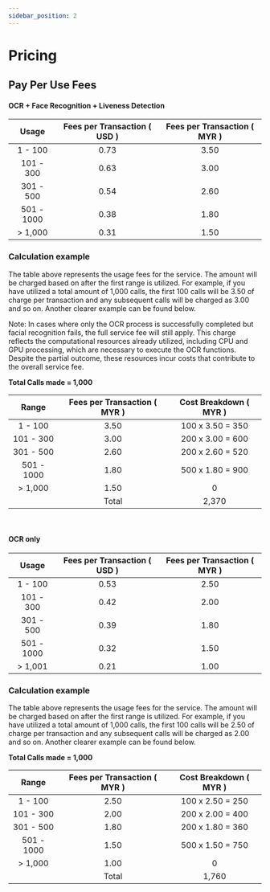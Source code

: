 ```yaml
---
sidebar_position: 2
---
```



# Pricing
## Pay Per Use Fees

#### OCR + Face Recognition + Liveness Detection

| Usage                 | Fees per Transaction ( USD ) | Fees per Transaction ( MYR ) |
| :-------------------: | :--------------------------: | :--------------------------: |
| 1 - 100               | 0.73                         | 3.50                         |
| 101 - 300             | 0.63                         | 3.00                         |
| 301 - 500             | 0.54                         | 2.60                         |
| 501 - 1000            | 0.38                         | 1.80                         |
| > 1,000               | 0.31                         | 1.50                         |

### Calculation example

The table above represents the usage fees for the service. The amount will be charged based on after the first range is utilized. For example, if you have utilized a total amount of 1,000 calls, the first 100 calls will be 3.50 of charge per transaction and any subsequent calls will be charged as 3.00 and so on. Another clearer example can be found below.

Note: In cases where only the OCR process is successfully completed but facial recognition fails, the full service fee will still apply. This charge reflects the computational resources already utilized, including CPU and GPU processing, which are necessary to execute the OCR functions. Despite the partial outcome, these resources incur costs that contribute to the overall service fee.

**Total Calls made = 1,000**

| Range                 | Fees per Transaction ( MYR ) | Cost Breakdown ( MYR )      |
| :-------------------: | :--------------------------: | :-------------------------: |
| 1 - 100               | 3.50                         | 100 x 3.50 = 350            |
| 101 - 300             | 3.00                         | 200 x 3.00 = 600            |
| 301 - 500             | 2.60                         | 200 x 2.60 = 520            |
| 501 - 1000            | 1.80                         | 500 x 1.80 = 900            |
| > 1,000               | 1.50                         | 0                           |
|                       | Total                        | 2,370                       |

<br/>

#### OCR only


| Usage           | Fees per Transaction ( USD ) | Fees per Transaction ( MYR ) |
| :-------------: | :--------------------------: | :--------------------------: |
| 1 - 100         | 0.53                         | 2.50                         |
| 101 - 300       | 0.42                         | 2.00                         |
| 301 - 500       | 0.39                         | 1.80                         |
| 501 - 1000      | 0.32                         | 1.50                         |
| > 1,001         | 0.21                         | 1.00                         |

### Calculation example

The table above represents the usage fees for the service. The amount will be charged based on after the first range is utilized. For example, if you have utilized a total amount of 1,000 calls, the first 100 calls will be 2.50 of charge per transaction and any subsequent calls will be charged as 2.00 and so on. Another clearer example can be found below.

**Total Calls made = 1,000**

| Range                 | Fees per Transaction ( MYR ) | Cost Breakdown ( MYR )      |
| :-------------------: | :--------------------------: | :-------------------------: |
| 1 - 100               | 2.50                         | 100 x 2.50 = 250            |
| 101 - 300             | 2.00                         | 200 x 2.00 = 400            |
| 301 - 500             | 1.80                         | 200 x 1.80 = 360            |
| 501 - 1000            | 1.50                         | 500 x 1.50 = 750            |
| > 1,000               | 1.00                         | 0                           |
|                       | Total                        | 1,760                       |

<br/>